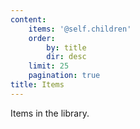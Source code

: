 ```yaml
---
content:
    items: '@self.children'
    order:
        by: title
        dir: desc
    limit: 25
    pagination: true
title: Items
---
```


Items in the library.